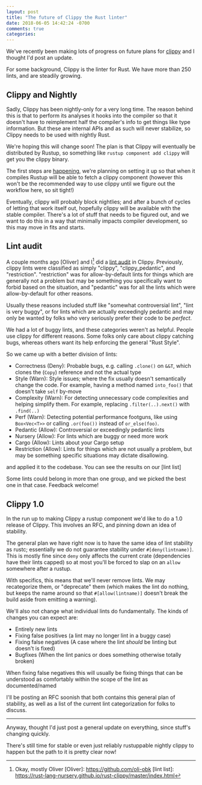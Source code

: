 ```yaml
---
layout: post
title: "The future of Clippy the Rust linter"
date: 2018-06-05 14:42:24 -0700
comments: true
categories: 
---
```


We've recently been making lots of progress on future plans for [clippy] and I
thought I'd post an update.

For some background, Clippy is the linter for Rust. We have more than 250 lints, and
are steadily growing.

## Clippy and Nightly

Sadly, Clippy has been nightly-only for a very long time. The reason behind this is
that to perform its analyses it hooks into the compiler so that it doesn't have to
reimplement half the compiler's info to get things like type information. But
these are internal APIs and as such will never stabilize, so Clippy needs to be
used with nightly Rust.

We're hoping this will change soon! The plan is that Clippy will eventually
be distributed by Rustup, so something like `rustup component add clippy` will
get you the clippy binary.

The first steps are [happening], we're planning on setting it up so that when it compiles
Rustup will be able to fetch a clippy component (however this won't be the recommended way
to use clippy until we figure out the workflow here, so sit tight!)

Eventually, clippy will probably block nightlies; and after a bunch of cycles of letting that
work itself out, hopefully clippy will be available with the stable compiler. There's a lot of
stuff that needs to be figured out, and we want to do this in a way that minimally impacts
compiler development, so this may move in fits and starts.

 [happening]: https://github.com/rust-lang/rust/pull/51122

## Lint audit

A couple months ago [Oliver] and I[^1] did a [lint audit] in Clippy. Previously,
clippy lints were classified as simply "clippy", "clippy_pedantic", and "restriction".
"restriction" was for allow-by-default lints for things which are generally not a problem but may
be something you specifically want to forbid based on the situation, and "pedantic"
was for all the lints which were allow-by-default for other reasons.

Usually these reasons included stuff like "somewhat controversial lint", "lint is very buggy",
or for lints which are actually exceedingly pedantic and may only be wanted by folks
who very seriously prefer their code to be _perfect_.


We had a lot of buggy lints, and these categories weren't as helpful. People use clippy
for different reasons. Some folks only care about clippy catching bugs, whereas others want
its help enforcing the general "Rust Style".

So we came up with a better division of lints:

 - Correctness (Deny): Probable bugs, e.g. calling `.clone()` on `&&T`, which clones the (`Copy`) reference and not the actual type
 - Style (Warn): Style issues; where the fix usually doesn't semantically change the code. For example, having a method named `into_foo()` that doesn't take `self` by-move
 - Complexity (Warn): For detecting unnecessary code complexities and helping simplify them. For example, replacing `.filter(..).next()` with `.find(..)`
 - Perf (Warn): Detecting potential performance footguns, like using `Box<Vec<T>>` or calling `.or(foo())` instead of `or_else(foo)`.
 - Pedantic (Allow): Controversial or exceedingly pedantic lints
 - Nursery (Allow): For lints which are buggy or need more work
 - Cargo (Allow): Lints about your Cargo setup
 - Restriction (Allow): Lints for things which are not usually a problem, but may be something specific situations may dictate disallowing.

and applied it to the codebase. You can see the results on our [lint list]

Some lints could belong in more than one group, and we picked the best one in that case. Feedback welcome!

## Clippy 1.0

In the run up to making Clippy a rustup component we'd like to do a 1.0 release of Clippy. This involves an RFC,
and pinning down an idea of stability.

The general plan we have right now is to have the same idea of lint stability as rustc; essentially
we do not guarantee stability under `#[deny(lintname)]`. This is mostly fine since `deny` only affects
the current crate (dependencies have their lints capped) so at most you'll be forced to slap on an `allow`
somewhere after a rustup.

With specifics, this means that we'll never remove lints. We may recategorize them, or "deprecate" them
(which makes the lint do nothing, but keeps the name around so that `#[allow(lintname)]` doesn't break the build
aside from emitting a warning).

We'll also not change what individual lints do fundamentally. The kinds of changes you can expect are:

 - Entirely new lints
 - Fixing false positives (a lint may no longer lint in a buggy case)
 - Fixing false negatives (A case where the lint _should_ be linting but doesn't is fixed)
 - Bugfixes (When the lint panics or does something otherwise totally broken)

When fixing false negatives this will usually be fixing things that can be understood as comfortably within the
scope of the lint as documented/named

I'll be posting an RFC soonish that both contains this general plan of stability, as well as a list of the current
lint categorization for folks to discuss.

--------


Anyway, thought I'd just post a general update on everything, since stuff's changing quickly.

There's still time for stable or even just reliably rustuppable nightly clippy to happen but the path to it is pretty clear now!


 [clippy]: https://github.com/rust-lang-nursery/rust-clippy
 [lint audit]: https://github.com/rust-lang-nursery/rust-clippy/pull/2579
 [^1]: Okay, mostly Oliver
 [Oliver]: https://github.com/oli-obk
 [lint list]: https://rust-lang-nursery.github.io/rust-clippy/master/index.html